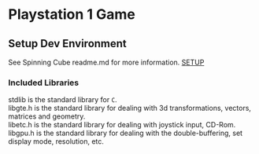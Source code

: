 # Playstation 1 Game

## Setup Dev Environment

See Spinning Cube readme.md for more information. [SETUP](../../SpinningCube/readme.md)

### Included Libraries

stdlib is the standard library for `C`. <br />
libgte.h is the standard library for dealing with 3d transformations, vectors, matrices and geometry. <br />
libetc.h is the standard library for dealing with joystick input, CD-Rom. <br />
libgpu.h is the standard library for dealing with the double-buffering, set display mode, resolution, etc. <br />
